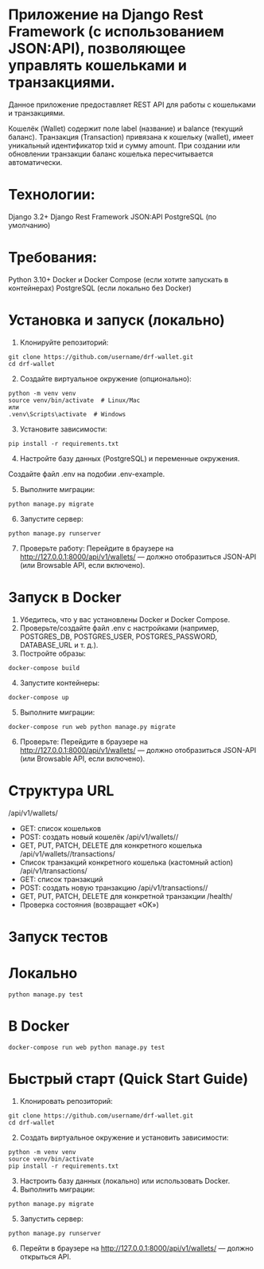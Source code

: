 # Приложение на Django Rest Framework (с использованием JSON:API), позволяющее управлять кошельками и транзакциями.


Данное приложение предоставляет REST API для работы с кошельками и транзакциями.

Кошелёк (Wallet) содержит поле label (название) и balance (текущий баланс).
Транзакция (Transaction) привязана к кошельку (wallet), имеет уникальный идентификатор txid и сумму amount.
При создании или обновлении транзакции баланс кошелька пересчитывается автоматически.


# Технологии:

Django 3.2+
Django Rest Framework
JSON:API
PostgreSQL (по умолчанию)


# Требования:
Python 3.10+
Docker и Docker Compose (если хотите запускать в контейнерах)
PostgreSQL (если локально без Docker)

# Установка и запуск (локально)

1) Клонируйте репозиторий:
```
git clone https://github.com/username/drf-wallet.git
cd drf-wallet
```
2) Создайте виртуальное окружение (опционально):
```
python -m venv venv
source venv/bin/activate  # Linux/Mac
или
.venv\Scripts\activate  # Windows
```
3) Установите зависимости:
```
pip install -r requirements.txt
```
4) Настройте базу данных (PostgreSQL) и переменные окружения.

Создайте файл .env на подобии .env-example.

5) Выполните миграции:
```
python manage.py migrate
```
6) Запустите сервер:
```
python manage.py runserver
```
7) Проверьте работу:
Перейдите в браузере на http://127.0.0.1:8000/api/v1/wallets/ — должно отобразиться JSON-API (или Browsable API, если включено).


# Запуск в Docker
1) Убедитесь, что у вас установлены Docker и Docker Compose.
2) Проверьте/создайте файл .env с настройками (например, POSTGRES_DB, POSTGRES_USER, POSTGRES_PASSWORD, DATABASE_URL и т. д.).
3) Постройте образы:
```
docker-compose build
```
4) Запустите контейнеры:
```
docker-compose up
```
5) Выполните миграции:
```
docker-compose run web python manage.py migrate
```
6) Проверьте:
Перейдите в браузере на http://127.0.0.1:8000/api/v1/wallets/ — должно отобразиться JSON-API (или Browsable API, если включено).

# Структура URL
/api/v1/wallets/
- GET: список кошельков
- POST: создать новый кошелёк
/api/v1/wallets/<id>/
- GET, PUT, PATCH, DELETE для конкретного кошелька
/api/v1/wallets/<id>/transactions/
- Список транзакций конкретного кошелька (кастомный action)
/api/v1/transactions/
- GET: список транзакций
- POST: создать новую транзакцию
/api/v1/transactions/<id>/
- GET, PUT, PATCH, DELETE для конкретной транзакции
/health/
- Проверка состояния (возвращает «OK»)


# Запуск тестов
# Локально
```
python manage.py test
```
# В Docker
```
docker-compose run web python manage.py test
```
# Быстрый старт (Quick Start Guide)
1) Клонировать репозиторий:
```
git clone https://github.com/username/drf-wallet.git
cd drf-wallet
```
2) Создать виртуальное окружение и установить зависимости:
```
python -m venv venv
source venv/bin/activate
pip install -r requirements.txt
```
3) Настроить базу данных (локально) или использовать Docker.
4) Выполнить миграции:
```
python manage.py migrate
```
5) Запустить сервер:
```
python manage.py runserver
```
6) Перейти в браузере на http://127.0.0.1:8000/api/v1/wallets/ — должно открыться API.
